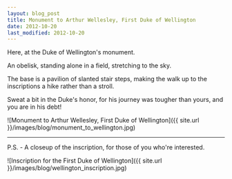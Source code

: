 ```yaml
---
layout: blog_post
title: Monument to Arthur Wellesley, First Duke of Wellington
date: 2012-10-20
last_modified: 2012-10-20
---
```


Here, at the Duke of Wellington's monument.

An obelisk, standing alone in a field, stretching to the sky.

The base is a pavilion of slanted stair steps, making the walk up to the inscriptions a hike rather than a stroll.

Sweat a bit in the Duke's honor, for his journey was tougher than yours, and you are in his debt!

![Monument to Arthur Wellesley, First Duke of Wellington]({{ site.url }}/images/blog/monument_to_wellington.jpg)

---

P.S. - A closeup of the inscription, for those of you who're interested.

![Inscription for the First Duke of Wellington]({{ site.url }}/images/blog/wellington_inscription.jpg)
